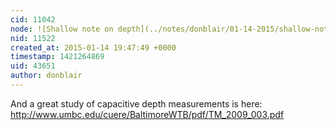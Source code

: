 ```yaml
---
cid: 11042
node: ![Shallow note on depth](../notes/donblair/01-14-2015/shallow-note-on-depth)
nid: 11522
created_at: 2015-01-14 19:47:49 +0000
timestamp: 1421264869
uid: 43651
author: donblair
---
```


And a great study of capacitive depth measurements is here: http://www.umbc.edu/cuere/BaltimoreWTB/pdf/TM_2009_003.pdf